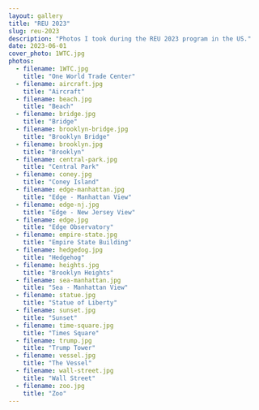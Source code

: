 ```yaml
---
layout: gallery
title: "REU 2023"
slug: reu-2023
description: "Photos I took during the REU 2023 program in the US."
date: 2023-06-01
cover_photo: 1WTC.jpg
photos:
  - filename: 1WTC.jpg
    title: "One World Trade Center"
  - filename: aircraft.jpg
    title: "Aircraft"
  - filename: beach.jpg
    title: "Beach"
  - filename: bridge.jpg
    title: "Bridge"
  - filename: brooklyn-bridge.jpg
    title: "Brooklyn Bridge"
  - filename: brooklyn.jpg
    title: "Brooklyn"
  - filename: central-park.jpg
    title: "Central Park"
  - filename: coney.jpg
    title: "Coney Island"
  - filename: edge-manhattan.jpg
    title: "Edge - Manhattan View"
  - filename: edge-nj.jpg
    title: "Edge - New Jersey View"
  - filename: edge.jpg
    title: "Edge Observatory"
  - filename: empire-state.jpg
    title: "Empire State Building"
  - filename: hedgedog.jpg
    title: "Hedgehog"
  - filename: heights.jpg
    title: "Brooklyn Heights"
  - filename: sea-manhattan.jpg
    title: "Sea - Manhattan View"
  - filename: statue.jpg
    title: "Statue of Liberty"
  - filename: sunset.jpg
    title: "Sunset"
  - filename: time-square.jpg
    title: "Times Square"
  - filename: trump.jpg
    title: "Trump Tower"
  - filename: vessel.jpg
    title: "The Vessel"
  - filename: wall-street.jpg
    title: "Wall Street"
  - filename: zoo.jpg
    title: "Zoo"
---
```

